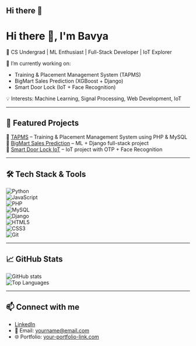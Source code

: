 ## Hi there 👋

# Hi there 👋, I'm Bavya  

🚀 CS Undergrad | ML Enthusiast | Full-Stack Developer | IoT Explorer  

🌱 I’m currently working on:  
- Training & Placement Management System (TAPMS)  
- BigMart Sales Prediction (XGBoost + Django)  
- Smart Door Lock (IoT + Face Recognition)  

💡 Interests: Machine Learning, Signal Processing, Web Development, IoT  

---

## 📌 Featured Projects  
🔹 [TAPMS](https://github.com/yourusername/TAPMS) – Training & Placement Management System using PHP & MySQL  
🔹 [BigMart Sales Prediction](https://github.com/yourusername/BigMart-Sales) – ML + Django full-stack project  
🔹 [Smart Door Lock IoT](https://github.com/yourusername/Smart-Door-Lock) – IoT project with OTP + Face Recognition  

---

## 🛠️ Tech Stack & Tools
![Python](https://img.shields.io/badge/-Python-blue?logo=python&logoColor=white)  
![JavaScript](https://img.shields.io/badge/-JavaScript-yellow?logo=javascript&logoColor=black)  
![PHP](https://img.shields.io/badge/-PHP-777BB4?logo=php&logoColor=white)  
![MySQL](https://img.shields.io/badge/-MySQL-blue?logo=mysql&logoColor=white)  
![Django](https://img.shields.io/badge/-Django-green?logo=django&logoColor=white)  
![HTML5](https://img.shields.io/badge/-HTML-orange?logo=html5&logoColor=white)  
![CSS3](https://img.shields.io/badge/-CSS-blue?logo=css3&logoColor=white)  
![Git](https://img.shields.io/badge/-Git-black?logo=git&logoColor=orange)  

---

## 📈 GitHub Stats
![GitHub stats](https://github-readme-stats.vercel.app/api?username=yourusername&show_icons=true&theme=radical)  
![Top Languages](https://github-readme-stats.vercel.app/api/top-langs/?username=yourusername&layout=compact&theme=radical)  

---

## 📫 Connect with me
- [LinkedIn](https://linkedin.com/in/your-linkedin)  
- 📧 Email: yourname@email.com  
- 🌐 Portfolio: [your-portfolio-link.com](https://your-portfolio-link.com)  

